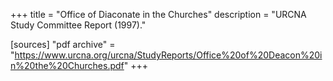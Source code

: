 +++
title = "Office of Diaconate in the Churches"
description = "URCNA Study Committee Report (1997)."

[sources]
"pdf archive" = "https://www.urcna.org/urcna/StudyReports/Office%20of%20Deacon%20in%20the%20Churches.pdf"
+++
